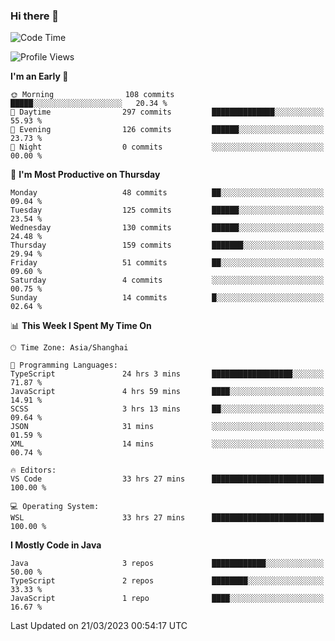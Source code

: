 ### Hi there 👋

<!--
**waynelwz/waynelwz** is a ✨ _special_ ✨ repository because its `README.md` (this file) appears on your GitHub profile.

Here are some ideas to get you started:

- 🔭 I’m currently working on ...
- 🌱 I’m currently learning ...
- 👯 I’m looking to collaborate on ...
- 🤔 I’m looking for help with ...
- 💬 Ask me about ...
- 📫 How to reach me: ...
- 😄 Pronouns: ...
- ⚡ Fun fact: ...
-->

<!--START_SECTION:waka-->
![Code Time](http://img.shields.io/badge/Code%20Time-1%2C166%20hrs%2032%20mins-blue)

![Profile Views](http://img.shields.io/badge/Profile%20Views-0-blue)

**I'm an Early 🐤** 

```text
🌞 Morning                108 commits         █████░░░░░░░░░░░░░░░░░░░░   20.34 % 
🌆 Daytime                297 commits         ██████████████░░░░░░░░░░░   55.93 % 
🌃 Evening                126 commits         ██████░░░░░░░░░░░░░░░░░░░   23.73 % 
🌙 Night                  0 commits           ░░░░░░░░░░░░░░░░░░░░░░░░░   00.00 % 
```
📅 **I'm Most Productive on Thursday** 

```text
Monday                   48 commits          ██░░░░░░░░░░░░░░░░░░░░░░░   09.04 % 
Tuesday                  125 commits         ██████░░░░░░░░░░░░░░░░░░░   23.54 % 
Wednesday                130 commits         ██████░░░░░░░░░░░░░░░░░░░   24.48 % 
Thursday                 159 commits         ███████░░░░░░░░░░░░░░░░░░   29.94 % 
Friday                   51 commits          ██░░░░░░░░░░░░░░░░░░░░░░░   09.60 % 
Saturday                 4 commits           ░░░░░░░░░░░░░░░░░░░░░░░░░   00.75 % 
Sunday                   14 commits          █░░░░░░░░░░░░░░░░░░░░░░░░   02.64 % 
```


📊 **This Week I Spent My Time On** 

```text
🕑︎ Time Zone: Asia/Shanghai

💬 Programming Languages: 
TypeScript               24 hrs 3 mins       ██████████████████░░░░░░░   71.87 % 
JavaScript               4 hrs 59 mins       ████░░░░░░░░░░░░░░░░░░░░░   14.91 % 
SCSS                     3 hrs 13 mins       ██░░░░░░░░░░░░░░░░░░░░░░░   09.64 % 
JSON                     31 mins             ░░░░░░░░░░░░░░░░░░░░░░░░░   01.59 % 
XML                      14 mins             ░░░░░░░░░░░░░░░░░░░░░░░░░   00.74 % 

🔥 Editors: 
VS Code                  33 hrs 27 mins      █████████████████████████   100.00 % 

💻 Operating System: 
WSL                      33 hrs 27 mins      █████████████████████████   100.00 % 
```

**I Mostly Code in Java** 

```text
Java                     3 repos             ████████████░░░░░░░░░░░░░   50.00 % 
TypeScript               2 repos             ████████░░░░░░░░░░░░░░░░░   33.33 % 
JavaScript               1 repo              ████░░░░░░░░░░░░░░░░░░░░░   16.67 % 
```




 Last Updated on 21/03/2023 00:54:17 UTC
<!--END_SECTION:waka-->
